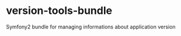 version-tools-bundle
====================

Symfony2 bundle for managing informations about application version
